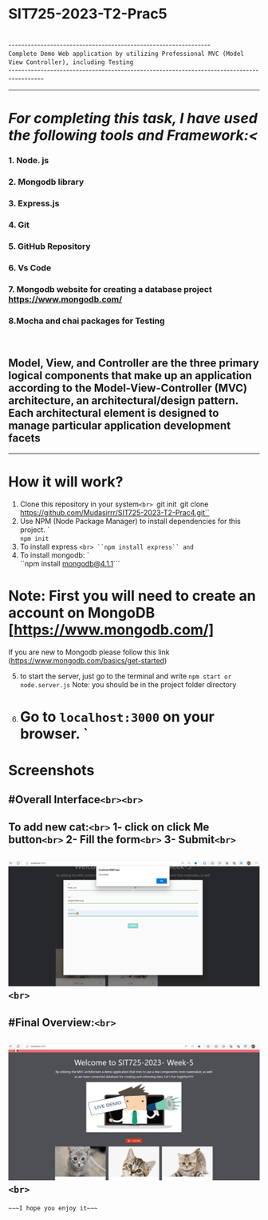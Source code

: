 # SIT725-2023-T2-Prac5

<br>---------------------------------------------------------------<br>
``Complete Demo Web application by utilizing Professional MVC (Model View Controller), including Testing``
<br>-----------------------------------------------------------------------------------------<br>


---

# ***For completing this task, I have used the following tools and Framework:<***<br>

### 1. Node. js <br>

### 2. Mongodb library <br>

### 3. Express.js <br>

### 4. Git <br>

### 5. GitHub Repository <br>

### 6. Vs Code <br>

### 7. Mongodb website for creating a database project https://www.mongodb.com/ <br> 

### 8.Mocha and chai packages for Testing

<br>

Model, View, and Controller are the three primary logical components that make up an
application according to the Model-View-Controller (MVC) architecture, an architectural/design
pattern. Each architectural element is designed to manage particular application development
facets
------

---


# How it will work?

1. Clone this repository in your system``<br>
   ``git init``
   ``git clone https://github.com/Mudasirrr/SIT725-2023-T2-Prac4.git``
2. Use NPM (Node Package Manager) to install dependencies for this project. `<br>
   ``npm init``
3. To install express  `<br>
   ``npm install express`` and `<br>
4. To install mongodb: `<br>
   ``npm install mongodb@4.1.1```<br>

# Note: First you will need to create an account on MongoDB [https://www.mongodb.com/]

If you are new to Mongodb please follow this link (https://www.mongodb.com/basics/get-started)

5. to start the server, just go to the terminal and write ``npm start or node.server.js``
   Note: you should be in the project folder directory
6. Go to `localhost:3000` on your browser. `<br>
   =======================================================================================

# Screenshots

#Overall Interface`<br><br>`
------------------

To add new cat:`<br>`
1- click on click Me button`<br>`
2- Fill the form`<br>`
3- Submit`<br>`
---------

![Add new cat](https://github.com/Mudasirrr/SIT725-2023-T2-Prac5/blob/mvc/Screen%20shots/add%20cat1.PNG)`<br>`
-----------

#Final Overview:`<br>`
----------------

![Final Over View](https://github.com/Mudasirrr/SIT725-2023-T2-Prac5/blob/mvc/Screen%20shots/AAdc.PNG)`<br>`
---------------

    ~~~I hope you enjoy it~~~
